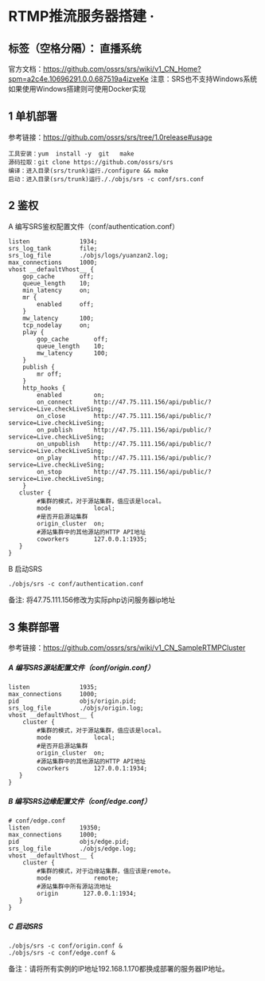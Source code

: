 ﻿# RTMP推流服务器搭建    ·

标签（空格分隔）： 直播系统
---
官方文档：https://github.com/ossrs/srs/wiki/v1_CN_Home?spm=a2c4e.10696291.0.0.687519a4izveKe
注意：SRS也不支持Windows系统如果使用Windows搭建则可使用Docker实现
## 1 单机部署
参考链接：https://github.com/ossrs/srs/tree/1.0release#usage
```
工具安装：yum  install -y  git   make
源码拉取：git clone https://github.com/ossrs/srs
编译：进入目录(srs/trunk)运行./configure && make
启动：进入目录(srs/trunk)运行././objs/srs -c conf/srs.conf

```

## 2 鉴权
A 编写SRS鉴权配置文件（conf/authentication.conf）
```
listen              1934;
srs_log_tank        file;
srs_log_file        ./objs/logs/yuanzan2.log;
max_connections     1000;
vhost __defaultVhost__ {
    gop_cache       off;
    queue_length    10;
    min_latency     on;
    mr {
        enabled     off;
    }
    mw_latency      100;
    tcp_nodelay     on;
    play {
        gop_cache       off;
        queue_length    10;
        mw_latency      100;
    }
    publish {
        mr off;
    }
    http_hooks {
        enabled         on;
        on_connect      http://47.75.111.156/api/public/?service=Live.checkLiveSing;
        on_close        http://47.75.111.156/api/public/?service=Live.checkLiveSing;
        on_publish      http://47.75.111.156/api/public/?service=Live.checkLiveSing;
        on_unpublish    http://47.75.111.156/api/public/?service=Live.checkLiveSing;
        on_play         http://47.75.111.156/api/public/?service=Live.checkLiveSing;
        on_stop         http://47.75.111.156/api/public/?service=Live.checkLiveSing;
    }
   cluster {
        #集群的模式，对于源站集群，值应该是local。
        mode            local;
        #是否开启源站集群
        origin_cluster  on;
        #源站集群中的其他源站的HTTP API地址
        coworkers       127.0.0.1:1935;
   }
}

```
B 启动SRS
```
./objs/srs -c conf/authentication.conf
```
备注: 将47.75.111.156修改为实际php访问服务器ip地址
## 3 集群部署
参考链接：https://github.com/ossrs/srs/wiki/v1_CN_SampleRTMPCluster

##### A 编写SRS源站配置文件（conf/origin.conf）
```
listen              1935;
max_connections     1000;
pid                 objs/origin.pid;
srs_log_file        ./objs/origin.log;
vhost __defaultVhost__ {
    cluster {
        #集群的模式，对于源站集群，值应该是local。
        mode            local;
        #是否开启源站集群
        origin_cluster  on;
        #源站集群中的其他源站的HTTP API地址
        coworkers       127.0.0.1:1934;
   }     
}
```
##### B 编写SRS边缘配置文件（conf/edge.conf）
```
# conf/edge.conf
listen              19350;
max_connections     1000;
pid                 objs/edge.pid;
srs_log_file        ./objs/edge.log;
vhost __defaultVhost__ {
    cluster {
        #集群的模式，对于边缘站集群，值应该是remote。
        mode            remote;
        #源站集群中所有源站流地址
        origin       127.0.0.1:1934;
   }     
}
```
##### C 启动SRS
```
./objs/srs -c conf/origin.conf &
./objs/srs -c conf/edge.conf &  
```
备注：请将所有实例的IP地址192.168.1.170都换成部署的服务器IP地址。

